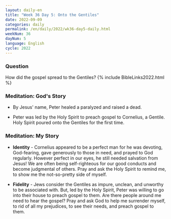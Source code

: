 ```yaml
---
layout: daily-en
title: "Week 36 Day 5: Onto the Gentiles"
date: 2022-09-09
categories: daily
permalink: /en/daily/2022/wk36-day5-daily.html
weekNum: 36
dayNum: 5
language: English
cycle: 2022
---
```

### Question     
How did the gospel spread to the Gentiles?
{% include BibleLinks2022.html %} 

### Meditation: God's Story   
+ By Jesus' name, Peter healed a paralyzed and raised a dead. 

+ Peter was led by the Holy Spirit to preach gospel to Cornelius, a Gentile. Holy Spirit poured onto the Gentiles for the first time. 

### Meditation: My Story   
+ **Identity** - Cornelius appeared to be a perfect man for he was devoting, God-fearing, gave generously to those in need, and prayed to God regularly. However perfect in our eyes, he still needed salvation from Jesus! We are often being self-righteous for our good conducts and become judgmental of others. Pray and ask the Holy Spirit to remind me, to show me the not-so-pretty side of myself. 

+ **Fidelity** - Jews consider the Gentiles as impure, unclean, and unworthy to be associated with. But, led by the Holy Spirit, Peter was willing to go into their house to preach gospel to them. Are there people around me need to hear the gospel? Pray and ask God to help me surrender myself, to rid of all my prejudices, to see their needs, and preach gospel to them. 

